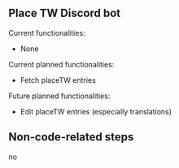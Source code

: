 ## Place TW Discord bot

Current functionalities:
* None

Current planned functionalities:
* Fetch placeTW entries

Future planned functionalities:
* Edit placeTW entries (especially translations)

## Non-code-related steps
no